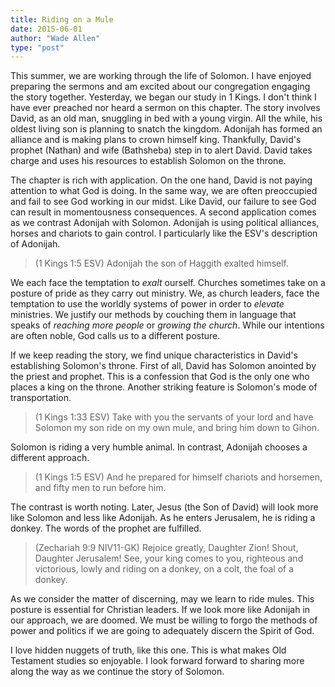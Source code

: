 ```yaml
---
title: Riding on a Mule
date: 2015-06-01
author: "Wade Allen"
type: "post"
---
```

 
This summer, we are working through the life of Solomon. I have enjoyed preparing the sermons and am excited about our congregation engaging the story together. Yesterday, we began our study in 1 Kings. I don't think I have ever preached nor heard a sermon on this chapter. The story involves David, as an old man, snuggling in bed with a young virgin. All the while, his oldest living son is planning to snatch the kingdom. Adonijah has formed an alliance and is making plans to crown himself king. Thankfully, David's prophet (Nathan) and wife (Bathsheba) step in to alert David. David takes charge and uses his resources to establish Solomon on the throne. 

The chapter is rich with application. On the one hand, David is not paying attention to what God is doing. In the same way, we are often preoccupied and fail to see God working in our midst. Like David, our failure to see God can result in momentousness consequences. A second application comes as we contrast Adonijah with Solomon. Adonijah is using political alliances, horses and chariots to gain control. I particularly like the ESV's description of Adonijah.

>(1 Kings 1:5 ESV) Adonijah the son of Haggith exalted himself.

We each face the temptation to *exalt* ourself. Churches sometimes take on a posture of pride as they carry out ministry. We, as church leaders, face the temptation to use the worldly systems of power in order to *elevate* ministries. We justify our methods by couching them in language that speaks of *reaching more people* or *growing the church*. While our intentions are often noble, God calls us to a different posture. 

If we keep reading the story, we find unique characteristics in David's establishing Solomon's throne. First of all, David has Solomon anointed by the priest and prophet. This is a confession that God is the only one who places a king on the throne. Another striking feature is Solomon's mode of transportation.

>(1 Kings 1:33 ESV) Take with you the servants of your lord and have Solomon my son ride on my own mule, and bring him down to Gihon.

Solomon is riding a very humble animal. In contrast, Adonijah chooses a different approach. 

>(1 Kings 1:5 ESV) And he prepared for himself chariots and horsemen, and fifty men to run before him.

The contrast is worth noting. Later, Jesus (the Son of David) will look more like Solomon and less like Adonijah. As he enters Jerusalem, he is riding a donkey. The words of the prophet are fulfilled.

>(Zechariah 9:9 NIV11-GK) Rejoice greatly, Daughter Zion! Shout, Daughter Jerusalem! See, your king comes to you, righteous and victorious, lowly and riding on a donkey, on a colt, the foal of a donkey.

As we consider the matter of discerning, may we learn to ride mules. This posture is essential for Christian leaders. If we look more like Adonijah in our approach, we are doomed. We must be willing to forgo the methods of power and politics if we are going to adequately discern the Spirit of God.

I love hidden nuggets of truth, like this one. This is what makes Old Testament studies so enjoyable. I look forward forward to sharing more along the way as we continue the story of Solomon.

 
